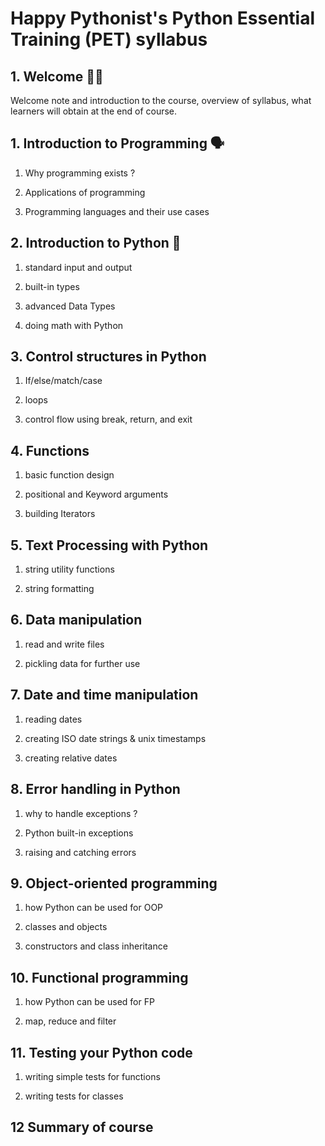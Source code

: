 # Happy Pythonist's Python Essential Training (PET) syllabus

## 1. Welcome 🙏🏼
Welcome note and introduction to the course, overview of syllabus, what learners will obtain at the end of course.

## 1. Introduction to Programming 🗣️
1. Why programming exists ?

2. Applications of programming

3. Programming languages and their use cases

## 2. Introduction to Python 🐍
1. standard input and output

2. built-in types

3. advanced Data Types

4. doing math with Python

## 3. Control structures in Python

1. If/else/match/case

2. loops

3. control flow using break, return, and exit

## 4. Functions

1. basic function design

2. positional and Keyword arguments

3. building Iterators

## 5. Text Processing with Python

1. string utility functions

2. string formatting

## 6. Data manipulation

1. read and write files

2. pickling data for further use

## 7. Date and time manipulation

1. reading dates

2. creating ISO date strings & unix timestamps

3. creating relative dates

## 8. Error handling in Python

1. why to handle exceptions ?

2. Python built-in exceptions

3. raising and catching errors

## 9. Object-oriented programming

1. how Python can be used for OOP

2. classes and objects

3. constructors and class inheritance

## 10. Functional programming

1. how Python can be used for FP

2. map, reduce and filter

## 11. Testing your Python code

1. writing simple tests for functions

2. writing tests for classes

## 12 Summary of course
